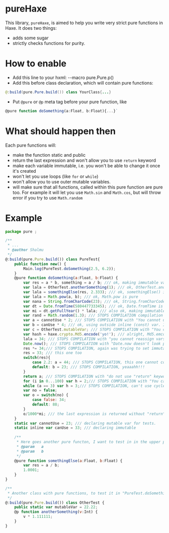 
pureHaxe
========

This library, `pureHaxe`, is aimed to help you write very strict pure functions in Haxe. It does two things: 
* adds some sugar
* strictly checks functions for purity.
	
How to enable
=============

* Add this line to your hxml:
		--macro pure.Pure.p()
* Add this before class declaration, which will contain pure functions:
```java
@:build(pure.Pure.build()) class YourClass{...}
```

* Put `@pure` or `@p` meta tag before your pure function, like 
```javascript
@pure function doSomething(a:Float, b:Float){...}`
```

What should happen then
=======================
Each pure functions will:

* make the function static and public
* return the last expression and won't allow you to use `return` keyword
* make each variable immutable, i.e. you won't be able to change it once it's created
* won't let you use loops (like `for` or `while`)
* won't allow you to use outer mutable variables.
* will make sure that all functions, called within this pure function are pure too. For example it will let you use `Math.sin` and `Math.cos`, but will throw error if you try to use `Math.random`


Example
=======

```javascript
package pure ;

/**
 * ...
 * @author Shalmu
 */
@:build(pure.Pure.build()) class PureTest{
	public function new() {
		Main.log(PureTest.doSomething(2.5, 6.2));
	}
	@pure function doSomething(a:Float, b:Float) {
		var res = a * b, something = a / b; /// ok, making immutable variables
		var lala = OtherTest.anotherSomething(1); /// ok, OtherTest.anotherSomething() is pure
		var lala = somethingElse(res, 2.333); /// ok, somethingElse() is pure
		var lala = Math.pow(a, b); /// ok, Math.pow is pure
		var nana = String.fromCharCode(23); /// ok, String.fromCharCode is pure
		var dt = Date.fromTime(580447733345); /// ok, Date.fromTime is pure too
		var mi = dt.getFullYear() * lala; /// also ok, making immutable from pure and immutable
		var rand = Math.random(1.3); /// STOPS COMPILATION compilation with "Math.random doesn't look pure"
		var a = cannotUse * 2; /// STOPS COMPILATION with "You cannot use mutable variables from outsise"
		var b = canUse * 4; /// ok, using outside inline (const) var. If it was mutable, it would stop.
		var c = OtherTest.mutableVar; /// STOPS COMPILATION with "You cannot use mutable variables from outsise"
		var hash = haxe.crypto.Md5.encode('yo!'); /// alright, Md5.emcode is pure
		lala = 34; /// STOPS COMPILATION with "you cannot reassign vars in pure functions
		Date.now(); /// STOPS COMPILATION with "Date.now doesn't look pure
		res *= 34;/// STOPS COMPILATION, again was trying to set immutable
		res = 33; /// this one too
		switch(res){
			case 2.2: a = 44; /// STOPS COMPILATION, this one cannot compile!
			default: b = 23; /// STOPS COMPILATION, yeaaahh!!!
		}
		return a; /// STOPS COMPILATION with "do not use "return" keyword, the last expression will return anyway
		for (i in 0...100) var h = 2;/// STOPS COMPILATION with "You cannot use cycles in pure functions"
		while (a == 3) var h = 3;/// STOPS COMPILATION, can't use cycles!
		var no = false;
		var o = switch(no) {
			case false: 34;
			default: 88;
		}
		o/1000*mi; /// the last expression is returned without "return" word, because pure functions must return something, why bother with "return" keyword?
	}
	static var cannotUse = 23; /// declaring mutable var for tests.
	static inline var canUse = 33; /// declaring immutable
	
	/**
	 * Here goes another pure functon, I want to test in in the upper pure function.
	 * @param	a
	 * @param	b
	 */
	@pure function somethingElse(a:Float, b:Float) {
		var res = a / b;
		1.0001;
	}
}

/**
 * Another class with pure functions, to test it in "PureTest.doSomething"
 */
@:build(pure.Pure.build()) class OtherTest {
	public static var mutableVar = 22.22;
	@p function anotherSomething(v:Int) {
		v * 1.111111;
	}
}
```
